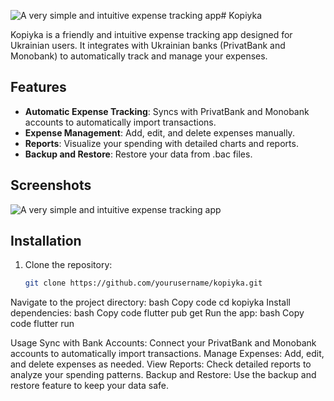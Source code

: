 ![A very simple and intuitive expense tracking app](https://github.com/user-attachments/assets/f0144233-6db5-4484-b450-836d0181a0fc)# Kopiyka

Kopiyka is a friendly and intuitive expense tracking app designed for Ukrainian users. It integrates with Ukrainian banks (PrivatBank and Monobank) to automatically track and manage your expenses.

## Features

- **Automatic Expense Tracking**: Syncs with PrivatBank and Monobank accounts to automatically import transactions.
- **Expense Management**: Add, edit, and delete expenses manually.
- **Reports**: Visualize your spending with detailed charts and reports.
- **Backup and Restore**: Restore your data from .bac files.

## Screenshots
![A very simple and intuitive expense tracking app](https://github.com/user-attachments/assets/7974df84-d281-4c71-824e-4ba64e1d4313)

## Installation

1. Clone the repository:
   ```bash
   git clone https://github.com/yourusername/kopiyka.git

Navigate to the project directory:
bash
Copy code
cd kopiyka
Install dependencies:
bash
Copy code
flutter pub get
Run the app:
bash
Copy code
flutter run

Usage
Sync with Bank Accounts: Connect your PrivatBank and Monobank accounts to automatically import transactions.
Manage Expenses: Add, edit, and delete expenses as needed.
View Reports: Check detailed reports to analyze your spending patterns.
Backup and Restore: Use the backup and restore feature to keep your data safe.    
